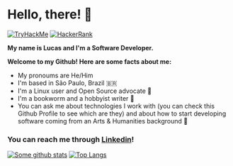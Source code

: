 # **Hello, there!** :wave:

[![TryHackMe](https://img.shields.io/badge/TryHackMe-D10000?style=for-the-badge&logo=TryHackMe&logoColor=black)](https://tryhackme.com/p/lulzlucas)
[![HackerRank](https://img.shields.io/badge/HackerRank-00EA64?style=for-the-badge&logo=HackerRank&logoColor=black)](https://www.hackerrank.com/lrafaldini)

**My name is Lucas and I'm a Software Developer.**

**Welcome to my Github! Here are some facts about me:**
- My pronoums are He/Him
- I'm based in São Paulo, Brazil 🇧🇷
- I'm a Linux user and Open Source advocate :penguin:
- I'm a bookworm and a hobbyist writer :book:
- You can ask me about technologies I work with (you can check this Github Profile to see which are they) and about how to start developing software coming from an Arts & Humanities background 🎨
 
### You can reach me through [Linkedin](https://www.linkedin.com/in/lucasrafaldini/)!

[![Some github stats](https://github-readme-stats.vercel.app/api?username=lucasrafaldini&theme=dark&show_icons=true&include_all_commits=true&count_private=true)](https://lucasrafaldini.github.io/)
[![Top Langs](https://github-readme-stats.vercel.app/api/top-langs/?username=lucasrafaldini&hide=[css,hmtl]&theme=dark&layout=compact)](https://lucasrafaldini.github.io/)

<!--
**lucasrafaldini/lucasrafaldini** is a ✨ _special_ ✨ repository because its `README.md` (this file) appears on your GitHub profile.
-->
